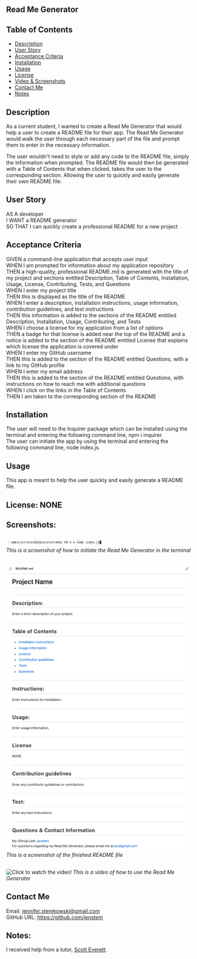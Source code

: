 ## Read Me Generator

## Table of Contents
+ [Description](#description)
+ [User Story](#userstory)
+ [Acceptance Criteria](#acceptance)
+ [Installation](#installation)
+ [Usage](#usage)
+ [License](#license)
+ [Video & Screenshots](#screenshots)
+ [Contact Me](#contact)
+ [Notes](#notes)
##

<a id='description'></a>
## Description

As a current student, I wanted to create a Read Me Generator that would help a user to create a README file for their app.  The Read Me Generator would walk the user through each necessary part of the file and prompt them to enter in the necessary information.

The user wouldn't need to style or add any code to the README file, simply the information when prompted.  The README file would then be generated with a Table of Contents that when clicked, takes the user to the corresponding section.  Allowing the user to quickly and easily generate their own README file.
##

<a id='userstory'></a>
## User Story

AS A developer\
I WANT a README generator\
SO THAT I can quickly create a professional README for a new project
##

<a id='acceptance'></a>
## Acceptance Criteria

GIVEN a command-line application that accepts user input\
WHEN I am prompted for information about my application repository\
THEN a high-quality, professional README.md is generated with the title of my project and sections entitled Description, Table of Contents, Installation, Usage, License, Contributing, Tests, and Questions\
WHEN I enter my project title\
THEN this is displayed as the title of the README\
WHEN I enter a description, installation instructions, usage information, contribution guidelines, and test instructions\
THEN this information is added to the sections of the README entitled Description, Installation, Usage, Contributing, and Tests\
WHEN I choose a license for my application from a list of options\
THEN a badge for that license is added near the top of the README and a notice is added to the section of the README entitled License that explains which license the application is covered under\
WHEN I enter my GitHub username\
THEN this is added to the section of the README entitled Questions, with a link to my GitHub profile\
WHEN I enter my email address\
THEN this is added to the section of the README entitled Questions, with instructions on how to reach me with additional questions\
WHEN I click on the links in the Table of Contents\
THEN I am taken to the corresponding section of the README
##

<a id='installation'></a>
## Installation
The user will need to the Inquirer package which can be installed using the terminal and entering the following command line, npm i inquirer.  <br>
The user can initiate the app by using the terminal and entering the following command line, node index.js.
##

<a id='usage'></a>
## Usage
This app is meant to help the user quickly and easily generate a README file.
##

<a id='license'></a>
## License:  NONE
##

<a id='screenshots'></a>
## Screenshots:
##

![](https://github.com/jenstem/readme-generator/blob/main/assets/getting-started.png)
*This is a screenshot of how to initiate the Read Me Generator in the terminal*
##

![](https://github.com/jenstem/readme-generator/blob/main/assets/readme-example.png)
*This is a screenshot of the finished README file*
##

![Click to watch the video!](https://youtu.be/92Lcen1axW8)
*This is a video of how to use the Read Me Generator*
##

<a id='contact'></a>
## Contact Me
Email:  jennifer.stemkowski@gmail.com <br>
GitHub URL:  https://github.com/jenstem

##
<a id='notes'></a>
## Notes:

I received help from a tutor, [Scott Everett](https://calendly.com/fsf-tutor-team/scott-everett?month=2023-06).